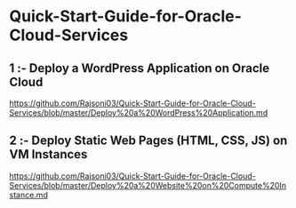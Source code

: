 # Quick-Start-Guide-for-Oracle-Cloud-Services

## 1 :- Deploy a WordPress Application on Oracle Cloud 
https://github.com/Rajsoni03/Quick-Start-Guide-for-Oracle-Cloud-Services/blob/master/Deploy%20a%20WordPress%20Application.md


## 2 :- Deploy Static Web Pages (HTML, CSS, JS) on VM Instances 
https://github.com/Rajsoni03/Quick-Start-Guide-for-Oracle-Cloud-Services/blob/master/Deploy%20a%20Website%20on%20Compute%20Instance.md
